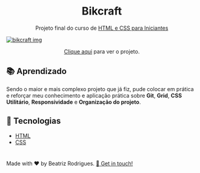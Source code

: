 <h1 align="center"> Bikcraft </h1>
<p align="center"> Projeto final do curso de <a href="https://www.origamid.com/curso/html-e-css-para-iniciantes/" <a/>HTML e CSS para Iniciantes </p>

![bikcraft img](https://user-images.githubusercontent.com/94017930/192070701-6e204f3b-bcd7-4cd6-adb5-c0cdae0d0e8e.PNG)

<p align="center"><a href="https://bikcraft-db.vercel.app/">Clique aqui</a> para ver o projeto.</p>

## 📚 Aprendizado 
   Sendo o maior e mais complexo projeto que já fiz, pude colocar em prática e reforçar meu conhecimento e aplicação prática sobre **Git**, **Grid**, **CSS Utilitário**, **Responsividade** e **Organização do projeto**.


## :rocket: Tecnologias
 - [HTML](https://developer.mozilla.org/pt-BR/docs/Web/HTML)
 - [CSS](https://www.w3schools.com/css/)
 
 
 #
 <p> Made with ♥ by Beatriz Rodrigues. <a href="https://www.linkedin.com/in/devbeatriz/">👋 Get in touch!</a></p>
